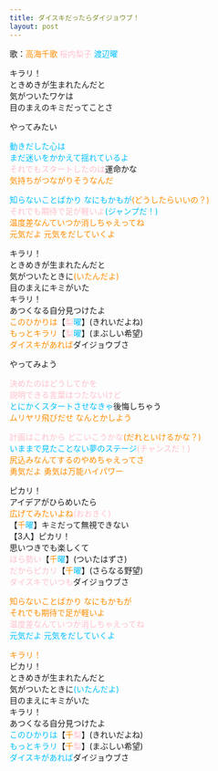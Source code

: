 ```yaml
---
title: ダイスキだったらダイジョウブ！
layout: post
---
```

歌：<font color="darkorange">高海千歌</font> <font color="pink">桜内梨子</font> <font color="deepskyblue">渡辺曜</font>

<p>キラリ！<br />
ときめきが生まれたんだと<br />
気がついたワケは<br />
目のまえのキミだってことさ</p>

<p>やってみたい</p>

<p><font color="deepskyblue">動きだした心は<br />
まだ迷いをかかえて揺れているよ</font><br />
<font color="pink">それでもスタートしたのは</font>運命かな<br />
<font color="darkorange">気持ちがつながりそうなんだ</font></p>

<p><font color="deepskyblue">知らないことばかり なにもかもが</font><font color="darkorange">(どうしたらいいの？)</font><br />
<font color="pink">それでも期待で足が軽いよ</font><font color="deepskyblue">(ジャンプだ！)</font><br />
<font color="darkorange">温度差なんていつか消しちゃえってね<br />
元気だよ 元気をだしていくよ</font></p>

<p>キラリ！<br />
ときめきが生まれたんだと<br />
気がついたときに<font color="darkorange">(いたんだよ)</font><br />
目のまえにキミがいた<br />
キラリ！<br />
あつくなる自分見つけたよ<br />
<font color="darkorange">このひかりは</font>【<font color="pink">梨</font><font color="deepskyblue">曜</font>】(きれいだよね)<br />
<font color="darkorange">もっとキラリ</font>【<font color="pink">梨</font><font color="deepskyblue">曜</font>】(まぶしい希望)<br />
<font color="darkorange">ダイスキがあれば</font>ダイジョウブさ</p>

<p>やってみよう</p>

<p><font color="pink">決めたのはどうしてかを<br />
説明できる言葉はつたないけど</font><br />
<font color="deepskyblue">とにかくスタートさせなきゃ</font>後悔しちゃう<br />
<font color="darkorange">ムリヤリ飛びだせ なんとかしよう</font></p>

<p><font color="pink">計画はこれから どこいこうかな</font><font color="darkorange">(だれといけるかな？)</font><br />
<font color="deepskyblue">いままで見たことない夢のステージ</font><font color="pink">(チャンスだ！)</font><br />
<font color="darkorange">尻込みなんてするのやめちゃえってさ<br />
勇気だよ 勇気は万能ハイパワー</font></p>

<p>ピカリ！<br />
アイデアがひらめいたら<br />
<font color="darkorange">広げてみたいよね</font><font color="pink">(おおきく)</font><br />
【<font color="darkorange">千</font><font color="deepskyblue">曜</font>】キミだって無視できない<br />
【3人】ピカリ！<br />
思いつきでも楽しくて<br />
<font color="pink">ほら勢い</font>【<font color="darkorange">千</font><font color="deepskyblue">曜</font>】(ついたはずさ)<br />
<font color="pink">だからピカリ</font>【<font color="darkorange">千</font><font color="deepskyblue">曜</font>】(さらなる野望)<br />
<font color="pink">ダイスキでいつも</font>ダイジョウブさ</p>

<p><font color="darkorange">知らないことばかり なにもかもが<br />
それでも期待で足が軽いよ</font><br />
<font color="pink">温度差なんていつか消しちゃえってね</font><br />
<font color="deepskyblue">元気だよ 元気をだしていくよ</font></p>

<p><font color="darkorange">キラリ！</font><br />
ピカリ！<br />
ときめきが生まれたんだと<br />
気がついたときに<font color="deepskyblue">(いたんだよ)</font><br />
目のまえにキミがいた<br />
キラリ！<br />
あつくなる自分見つけたよ<br />
<font color="deepskyblue">このひかりは</font>【<font color="darkorange">千</font><font color="pink">梨</font>】(きれいだよね)<br />
<font color="deepskyblue">もっとキラリ</font>【<font color="darkorange">千</font><font color="pink">梨</font>】(まぶしい希望)<br />
<font color="deepskyblue">ダイスキがあれば</font>ダイジョウブさ</p>